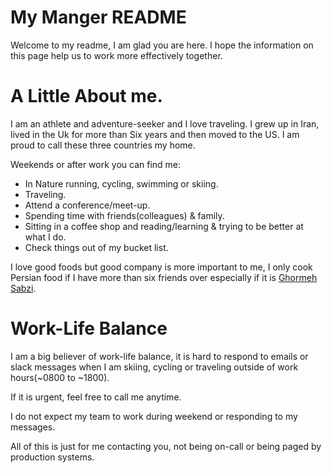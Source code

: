 # My Manger README

Welcome to my readme, I am glad you are here. I hope the information on this page help us to work more effectively together.

# A Little About me.

I am an athlete and adventure-seeker and I love traveling. I grew up in Iran, lived in the Uk for more than Six years and then moved to the US. I am proud to call these three countries my home.

Weekends or after work you can find me:

- In Nature running, cycling, swimming or skiing.
- Traveling.
- Attend a conference/meet-up.
- Spending time with friends(colleagues) & family.
- Sitting in a coffee shop and reading/learning  & trying to be better at what I do.
- Check things out of my bucket list.


I love good foods but good company is more important to me, I only cook Persian food if I have more than six friends over especially if it is [Ghormeh Sabzi](https://en.wikipedia.org/wiki/Ghormeh_sabzi).


# Work-Life Balance

I am a big believer of work-life balance, it is hard to respond to emails or slack messages when I am skiing, cycling or traveling outside of work hours(~0800 to ~1800).

If it is urgent, feel free to call me anytime.

I do not expect my team to work during weekend or responding to my messages.

All of this is just for me contacting you, not being on-call or being paged by production systems.
